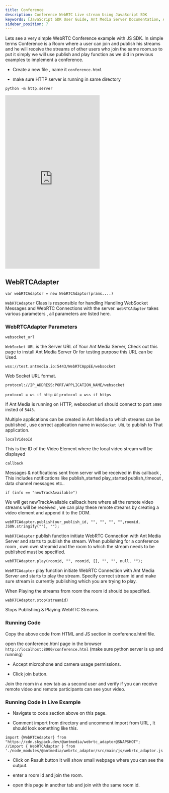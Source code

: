 ```yaml
---
title: Conference
description: Conference WebRTC Live stream Using JavaScript SDK 
keywords: [JavaScript SDK User Guide, Ant Media Server Documentation, Ant Media Server Tutorials]
sidebar_position: 7
---
```


Lets see a very simple WebRTC Conference example with JS SDK.
In simple terms Conference is a Room where a user can join and publish his streams and he will receive the streams of other users who join the same room.so to put it simply we will use publish and play function as we did in previous examples to implement a conference.

- Create a new file , name it `conference.html`

- make sure HTTP server is running in same directory

```
python -m http.server
```

<iframe height="550" style={{ width: '100%' }}  scrolling="no" title="Conference" src="https://codepen.io/USAMAWIZARD/embed/JoPzLgX?default-tab=js&editable=true" frameborder="no" loading="lazy" allowtransparency="true" allowfullscreen="true">
  See the Pen <a href="https://codepen.io/USAMAWIZARD/pen/JoPzLgX">
  Conference</a> by USAMA (<a href="https://codepen.io/USAMAWIZARD">@USAMAWIZARD</a>)
  on <a href="https://codepen.io">CodePen</a>.
</iframe>

## WebRTCAdapter

```
var webRTCAdaptor = new WebRTCAdaptor(prams....)
```

`WebRTCAdapter` Class is responsible for handling Handling WebSocket Messages and WebRTC Connections with the server.
`WebRTCAdapter` takes various parameters , all parameters are listed here. 

### WebRTCAdapter Parameters

```
websocket_url
```

`WebSocket URL` is the Server URL of Your Ant Media Server, Check out this page to install Ant Media Server Or for testing purpose this URL can be Used. 

`wss://test.antmedia.io:5443/WebRTCAppEE/websocket`

Web Socket URL format.
```
protocol://IP_ADDRESS:PORT/APPLICATION_NAME/websocket
```

`protocol = ws if http` or
`protocol = wss if https`

If Ant Media is running on HTTP, websocket url should connect to port `5080` insted of `5443`.

Multiple applications can be created in Ant Media to which streams can be published , use correct application name in `WebSocket URL` to publish to That application.

```
localVideoId
```

This is the ID of the Video Element where the local video stream will be displayed

```
callback
```

Messages & notifications sent from server will be received in this callback , This includes notifications like publish_started play_started publish_timeout , data channel messages etc..

 `if (info == "newTrackAvailable")` 

We will get newTrackAvailable callback here where all the remote video streams will be received , we can play these remote streams by creating a video element and append it to the DOM.

```
webRTCAdaptor.publish(our_publish_id, "", "", "", "",roomid, JSON.stringify(""), "");
```

 `WebRTCAdapter` publish function initiate  WebRTC Connection with Ant Media Server and starts to publish the stream.
When publishing for a conference room , own own streamid and the room to which the stream needs to be published must be specified. 

```
webRTCAdaptor.play(roomid, "", roomid, [], "", "", null, "");
```

 `WebRTCAdapter` play function initiate  WebRTC Connection with Ant Media Server and starts to play the stream. Specify correct stream id and make sure stream is currently publishing which you are trying to play. 

When Playing the streams from room the room id should be specified.

```
webRTCAdaptor.stop(streamid)
```
Stops Publishing & Playing WebRTC Streams.


### Running Code

Copy the above code from HTML and JS section in  conference.html file.

open the conference.html page in the browser `http://localhost:8000/conference.html`  (make sure python server is up and running)

 - Accept microphone and camera usage permissions.

 - Click join button.

Join the room in a new tab as a second user and verify if you can receive remote video and remote participants can see your video.

### Running Code in Live Example

- Navigate to code section above on this page.

- Comment import from directory and uncomment import from URL , It should look something like this.

```
import {WebRTCAdaptor} from "https://cdn.skypack.dev/@antmedia/webrtc_adaptor@SNAPSHOT";
//import { WebRTCAdaptor } from './node_modules/@antmedia/webrtc_adaptor/src/main/js/webrtc_adaptor.js';
```

- Click on Result button It will show small webpage where you can see the output.

- enter a room id and join the room.

- open this page in another tab and join with the same room id.

